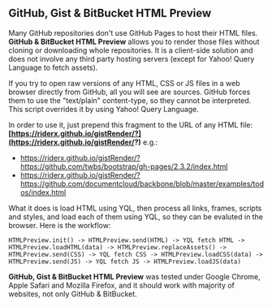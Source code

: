 GitHub, Gist & BitBucket HTML Preview
-------------------------------

Many GitHub repositories don't use GitHub Pages to host their HTML files. **GitHub & BitBucket HTML Preview** allows you to render those files without cloning or downloading whole repositories. It is a  client-side solution and does not involve any third party hosting servers (except for Yahoo! Query Language to fetch assets).

If you try to open raw versions of any HTML, CSS or JS files in a web browser directly from GitHub, all you will see are sources. GitHub forces them to use the "text/plain" content-type, so they cannot be interpreted. This script overrides it by using Yahoo! Query Language.

In order to use it, just prepend this fragment to the URL of any HTML file: **[https://riderx.github.io/gistRender/?](https://riderx.github.io/gistRender/?)** e.g.:

 - https://riderx.github.io/gistRender/?https://github.com/twbs/bootstrap/gh-pages/2.3.2/index.html
 - https://riderx.github.io/gistRender/?https://github.com/documentcloud/backbone/blob/master/examples/todos/index.html

What it does is load HTML using YQL, then process all links, frames, scripts and styles, and load each of them using YQL, so they can be evaluted in the browser. Here is the workflow:
```
HTMLPreview.init() -> HTMLPreview.send(HTML) -> YQL fetch HTML -> HTMLPreview.loadHTML(data) -> HTMLPreview.replaceAssets() -> HTMLPreview.send(CSS) -> YQL fetch CSS -> HTMLPreview.loadCSS(data) -> HTMLPreview.send(JS) -> YQL fetch JS -> HTMLPreview.loadJS(data)
```

**GitHub, Gist & BitBucket HTML Preview** was tested under Google Chrome, Apple Safari and Mozilla Firefox, and it should work with majority of websites, not only GitHub & BitBucket.
